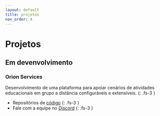 ```yaml
---
layout: default
title: projetos
nav_order: 4
---  
```

  
# Projetos

## Em devenvolvimento

### Orion Services

Desenvolvimento de uma plataforma para apoiar cenários de atividades educacionais em grupo a distância configuráveis e extensíveis. 
{: .fs-3 }

* Repositórios de [código](https://orion-services.dev) 
{: .fs-3 }
* Fale com a equipe no [Discord](https://discord.gg/QXcNvyy) 
{: .fs-3 }

